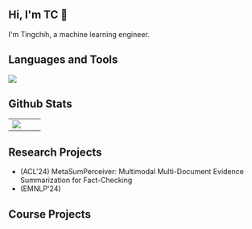 ## Hi, I'm TC 👋  

I'm Tingchih, a machine learning engineer.

## Languages and Tools   

<a href="https://go-skill-icons.vercel.app/">
<img src="https://go-skill-icons.vercel.app/api/icons?i=c,cpp,python,java,javascript,php,bash,html,huggingface,opencv,pytorch,tensorflow,androidstudio,xcode,eclipse,visualstudio,jupyter,latex,aws,s3,docker,github,figma,androidstudio,cuda,linux"/>
</a>

## Github Stats

<table>
   <tr>
      <!-- <td valign="top" width="50%"> -->
         <!-- <img src="https://github-readme-stats.vercel.app/api?username=tingchihc&show_icons=true&count_private=true&hide_border=true" align="center" /> -->
      <!-- </td> -->
      <td valign="top" width="50%">
         <img src="https://github-readme-stats.vercel.app/api/top-langs/?username=tingchihc&hide_border=true&layout=compact" align="center" />
      </td>
   </tr>
</table>

## Research Projects  

* (ACL'24) MetaSumPerceiver: Multimodal Multi-Document Evidence Summarization for Fact-Checking  
* (EMNLP'24)

## Course Projects  
